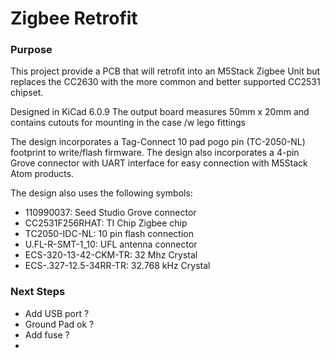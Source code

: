 # Zigbee Retrofit

### Purpose
This project provide a PCB that will retrofit into an M5Stack Zigbee Unit but replaces the CC2630 with the more common and better supported CC2531 chipset.

Designed in KiCad 6.0.9
The output board measures 50mm x 20mm and contains cutouts for mounting in the case /w lego fittings

The design incorporates a Tag-Connect 10 pad pogo pin (TC-2050-NL) footprint to write/flash firmware.
The design also incorporates a 4-pin Grove connector with UART interface for easy connection with M5Stack Atom products.

The design also uses the following symbols:
- 110990037: Seed Studio Grove connector
- CC2531F256RHAT: TI Chip Zigbee chip
- TC2050-IDC-NL: 10 pin flash connection
- U.FL-R-SMT-1_10: UFL antenna connector
- ECS-320-13-42-CKM-TR: 32 Mhz Crystal
- ECS-.327-12.5-34RR-TR: 32.768 kHz Crystal

### Next Steps
- Add USB port ?
- Ground Pad ok ?
- Add fuse ?
- 
